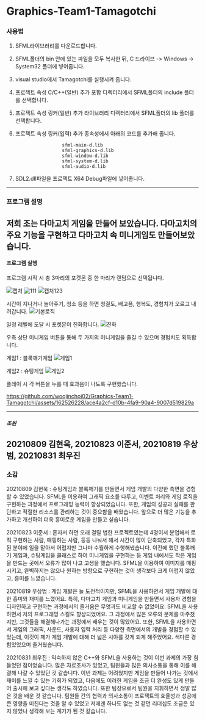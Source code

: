 # Graphics-Team1-Tamagotchi

### 사용법
1. SFML라이브러리를 다운로드합니다.
2. SFML폴더의 bin 안에 있는 파일을 모두 복사한 뒤, C 드라이브 -> Windows -> System32 폴더에 넣어줍니다.
3. visual studio에서 Tamagotchi를 실행시켜 줍니다.
4. 프로젝트 속성 C/C++(일반) 추가 포함 디렉터리에서 SFML폴더의 include 폴더를 선택합니다.
5. 프로젝트 속성 링커(일반) 추가 라이브러리 디렉터리에서 SFML폴더의 lib 폴더를 선택합니다.
6. 프로젝트 속성 링커(입력) 추가 종속성에서 아래의 코드를 추가해 줍니다.
   
                        sfml-main-d.lib
                        sfml-graphics-d.lib
                        sfml-window-d.lib
                        sfml-system-d.lib
                        sfml-audio-d.lib
7. SDL2.dll파일을 프로젝트 X64 Debug파일에 넣어줍니다.
---------
### 프로그램 설명
저희 조는 다마고치 게임을 만들어 보았습니다. 다마고치의 주요 기능을 구현하고 다마고치 속 미니게임도 만들어보았습니다.
-------
#### 프로그램 실행 
프로그램 시작 시 총 3마리의 포켓몬 중 한 마리가 랜덤으로 선택됩니다.

![캡처](https://github.com/woojinchoi02/Graphics-Team1-Tamagotchi/assets/162526228/0bf29758-0517-4627-8581-f850b55a4a38)
![111](https://github.com/woojinchoi02/Graphics-Team1-Tamagotchi/assets/162526228/67457b9a-aa32-43e4-8574-096a12cdf485)
![캡처123](https://github.com/woojinchoi02/Graphics-Team1-Tamagotchi/assets/162526228/cf748d00-0bcb-48a2-8651-1de8aad67064)

시간이 지나거나 놀아주기, 청소 등을 하면 청결도, 배고픔, 행복도, 경험치가 오르고 내려갑니다.
![기본로직](https://github.com/woojinchoi02/Graphics-Team1-Tamagotchi/assets/162526228/927c255a-4751-4309-a3f3-d326c9149b50)

일정 레벨에 도달 시 포켓몬이 진화합니다.
![진화](https://github.com/woojinchoi02/Graphics-Team1-Tamagotchi/assets/162526228/59fa740d-d7dd-400d-b186-de0e87320352)

우측 상단 미니게임 버튼을 통해 두 가지의 미니게임을 즐길 수 있으며 경험치도 획득합니다.

게임1 : 블록깨기게임
![게임1](https://github.com/woojinchoi02/Graphics-Team1-Tamagotchi/assets/162526228/f24d1230-c169-4f7a-89e8-674cf352f4ad)

게임2 : 슈팅게임
![게임2](https://github.com/woojinchoi02/Graphics-Team1-Tamagotchi/assets/162526228/1a83e135-32b4-4238-af54-ae025d67cdeb)

플레이 시 각 버튼을 누를 때 효과음이 나도록 구현했습니다.

https://github.com/woojinchoi02/Graphics-Team1-Tamagotchi/assets/162526228/ace4a2cf-d10b-4fa9-90a4-9007d519829a

------
##### 조원
20210809 김현욱, 20210823 이준서, 20210819 우상범, 20210831 최우진
------
### 소감
20210809 김현욱 : 슈팅게임과 블록깨기를 만들면서 게임 개발의 다양한 측면을 경험할 수 있었습니다. SFML을 이용하여 그래픽 요소를 다루고, 이벤트 처리와 게임 로직을 구현하는 과정에서 프로그래밍 능력이 향상되었습니다. 또한, 게임의 성공과 실패를 판단하고 적절한 리소스를 관리하는 것이 중요함을 배웠습니다. 앞으로 더 많은 기능을 추가하고 개선하여 더욱 흥미로운 게임을 만들고 싶습니다.

20210823 이준서 : 혼자서 하면 오래 걸릴 법한 프로젝트였는데 4명이서 분업해서 로직 구현하는 사람, 매핑하는 사람, 등등 나눠서  해서 시간이 많이 단축되었고, 각자 특화된 분야에 일을 맡아서 어렵지만 그나마 수월하게 수행해냈습니다.  이전에 했던 블록깨기 게임과, 슈팅게임을 클래스로 하여 미니게임을 구현하는 등 게임 내에서도 작은 게임을 만드는 곳에서 오류가 많이 나고 고생을 했습니다. SFML을 이용하여 이미지를 매핑시키고, 완벽하지는 않으나 원하는 방향으로 구현하는 것이 생각보다 크게 어렵지 않았고, 흥미를 느꼈습니다.

20210819 우상범 : 게임 개발은 늘 도전적이지만, SFML을 사용하면서 게임 개발에 대한 흥미와 재미를 느꼈어요. 특히, 다마고치 게임과 미니게임을 만들면서 사용자 경험을 디자인하고 구현하는 과정에서의 즐거움은 무엇과도 비교할 수 없었어요. SFML을 사용하면서 저의 프로그래밍 스킬도 향상되었어요. 그 과정에서 많은 오류와 문제를 마주쳤지만, 그것들을 해결해나가는 과정에서 배우는 것이 많았어요. 또한, SFML을 사용하면서 게임의 그래픽, 사운드, 사용자 입력 처리 등 다양한 측면에서의 개발을 경험할 수 있었는데, 이것이 제가 게임 개발에 대해 더 넓은 시야를 갖게 되게 해주었어요. 색다른 경험있었으며 즐거웠습니다.

20210831 최우진 : 익숙하지 않은 C++와 SFML을 사용하는 것이 이번 과제의 가장 힘들었던 점이었습니다. 많은 자료조사가 있었고, 팀원들과 많은 의사소통을 통해 이를 해결해 나갈 수 있었던 것 같습니다. 이번 과제는 어려웠지만 게임을 만들어 나가는 것에서 재미를 느낄 수 있는 기회가 되었고, 다음에도 이러한 게임을 조금 더 완성도 있게 만들어 출시해 보고 싶다는 생각도 하였습니다. 또한 팀장으로서 팀원을 지휘하면서 정말 많은 것을 배운 것 같습니다. 팀원들 간의 협력과 의사소통이 프로젝트의 효율성과 성공에 큰 영향을 미친다는 것을 알 수 있었고 저에겐 하나도 없는 것 같던 리더십도 조금은 있지 않았나 생각해 보는 계기가 된 것 같습니다. 

